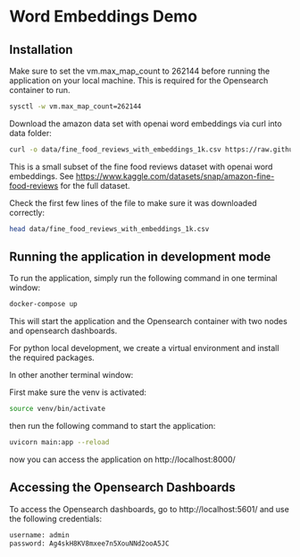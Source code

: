 # Word Embeddings Demo

## Installation

Make sure to set the vm.max_map_count to 262144 before running the application on your local machine. This is required
for the Opensearch container to run.

```bash
sysctl -w vm.max_map_count=262144
```

Download the amazon data set with openai word embeddings via curl into data folder:

```bash
curl -o data/fine_food_reviews_with_embeddings_1k.csv https://raw.githubusercontent.com/openai/openai-cookbook/main/examples/data/fine_food_reviews_with_embeddings_1k.csv
```

This is a small subset of the fine food reviews dataset with openai word embeddings.
See https://www.kaggle.com/datasets/snap/amazon-fine-food-reviews for the full dataset.

Check the first few lines of the file to make sure it was downloaded correctly:

```bash
head data/fine_food_reviews_with_embeddings_1k.csv
```

## Running the application in development mode

To run the application, simply run the following command in one terminal window:

```bash
docker-compose up 
```

This will start the application and the Opensearch container with two nodes and opensearch dashboards.

For python local development, we create a virtual environment and install the required packages.

In other another terminal window:

First make sure the venv is activated:

```bash
source venv/bin/activate
```

then run the following command to start the application:

```bash
uvicorn main:app --reload
``` 

now you can access the application on http://localhost:8000/

## Accessing the Opensearch Dashboards

To access the Opensearch dashboards, go to http://localhost:5601/ and use the following credentials:

```bash
username: admin
password: Ag4skH8KV8mxee7n5XouNNd2ooA5JC
```